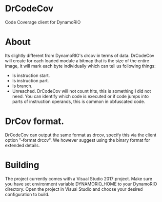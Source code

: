 # DrCodeCov
Code Coverage client for DynamoRIO

# About
Its slightly different from DynamoRIO's drcov in terms of data. DrCodeCov will create for each loaded module a bitmap that is the size of the entire image, it will mark each byte individually which can tell us following things:
- Is instruction start.
- Is instruction part.
- Is branch.
- Unreached.
DrCodeCov will not count hits, this is something I did not need. You can identify which code is executed or if code jumps into parts of instruction operands, this is common in obfuscated code.

# DrCov format.
DrCodeCov can output the same format as drcov, specify this via the client option "-format drcov". We however suggest using the binary format for extended details.

# Building
The project currently comes with a Visual Studio 2017 project. Make sure you have set environment variable DYNAMORIO_HOME to your DynamoRIO directory. Open the project in Visual Studio and choose your desired configuration to build. 
